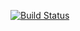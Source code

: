 [![Build Status](https://app.travis-ci.com/Okuhle-96/greetings.svg?branch=master)](https://app.travis-ci.com/Okuhle-96/greetings)
